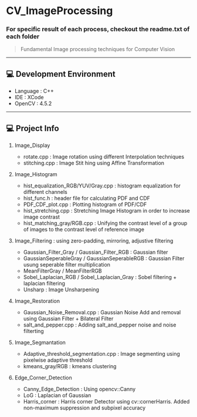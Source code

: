 # CV_ImageProcessing
### For specific result of each process, checkout the readme.txt of each folder

> Fundamental Image processing techniques for Computer Vision
> 

---

## 💻 Development Environment

- Language : C++
- IDE : XCode
- OpenCV : 4.5.2

---

## 💻 Project Info

1. Image_Display
    - rotate.cpp : Image rotation using different Interpolation techniques
    - stitching.cpp : Image Stit hing using Affine Transformation

2. Image_Histogram
    - hist_equalization_RGB/YUV/Gray.cpp : histogram equalization for different channels
    - hist_func.h : header file for calculating PDF and CDF
    - PDF_CDF_plot.cpp : Plotting histogram of PDF/CDF
    - hist_stretching.cpp : Stretching Image Histogram in order to increase image contrast
    - hist_matching_gray/RGB.cpp : Unifying the contrast level of a group of images to the contrast level of reference image

3. Image_Filtering : using zero-padding, mirroring, adjustive filtering
    - Gaussian_Filter_Gray / Gaussian_Filter_RGB : Gaussian filter
    - GaussianSeperableGray / GaussianSeperableRGB : Gaussian Filter usung seperable filter multiplication
    - MeanFilterGray / MeanFilterRGB
    - Sobel_Laplacian_RGB / Sobel_Laplacian_Gray : Sobel filtering + laplacian filtering
    - Unsharp : Image Unsharpening

4. Image_Restoration
    - Gaussian_Noise_Removal.cpp : Gaussian Noise Add and removal using Gaussian Filter + Bilateral Filter
    - salt_and_pepper.cpp : Adding salt_and_pepper noise and noise filterting

5. Image_Segmantation
    - Adaptive_threshold_segmentation.cpp : Image segmenting using pixelwise adaptive threshold
    - kmeans_gray/RGB : kmeans clustering
    
6. Edge_Corner_Detection
    - Canny_Edge_Detection : Using opencv::Canny
    - LoG : Laplacian of Gaussian
    - Harris_corner : Harris corner Detector using cv::cornerHarris. Added non-maximum suppression and subpixel accuracy

